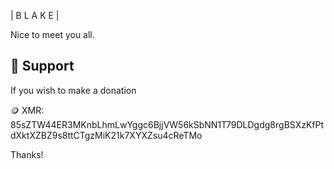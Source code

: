 | B L A K E |

Nice to meet you all.

## 🙏 Support

If you wish to make a donation

🪙 XMR: 85sZTW44ER3MKnbLhmLwYggc6BjjVW56kSbNN1T79DLDgdg8rgBSXzKfPtdXktXZBZ9s8ttCTgzMiK21k7XYXZsu4cReTMo

Thanks!





